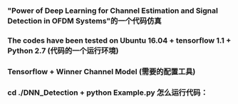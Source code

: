 ### "Power of Deep Learning for Channel Estimation and Signal Detection in OFDM Systems"的一个代码仿真

### The codes have been tested on Ubuntu 16.04 + tensorflow 1.1 + Python 2.7 (代码的一个运行环境)

### Tensorflow + Winner Channel Model (需要的配置工具)

### cd ./DNN_Detection + python Example.py  怎么运行代码： 




